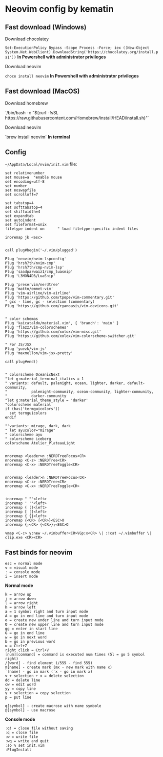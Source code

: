 # Neovim config by kematin
## Fast download (Windows)

<p>Download chocolatey</p>

`Set-ExecutionPolicy Bypass -Scope Process -Force; iex ((New-Object System.Net.WebClient).DownloadString('https://chocolatey.org/install.ps1'))`
<b>In Powershell with administrator privileges</b>
<p>Download neovim</p>

`choco install neovim` <b>In Powershell with administrator privileges</b> 

## Fast download (MacOS)
<p>Download homebrew</p>
`/bin/bash -c "$(curl -fsSL https://raw.githubusercontent.com/Homebrew/install/HEAD/install.sh)"`
<p>Download neovim</p>
`brew install neovim`
<b>In terminal</b>


## Config
`~/AppData/Local/nvim/init.vim` file:

```
set relativenumber
set mouse=a  "enable mouse
set encoding=utf-8
set number
set noswapfile
set scrolloff=7

set tabstop=4
set softtabstop=4
set shiftwidth=4
set expandtab
set autoindent
set fileformat=unix
filetype indent on      " load filetype-specific indent files

inoremap jk <esc>


call plug#begin('~/.vim/plugged')

Plug 'neovim/nvim-lspconfig'
Plug 'hrsh7th/nvim-cmp'
Plug 'hrsh7th/cmp-nvim-lsp'
Plug 'saadparwaiz1/cmp_luasnip'
Plug 'L3MON4D3/LuaSnip'

Plug 'preservim/nerdtree'
Plug 'mattn/emmet-vim'
Plug 'vim-airline/vim-airline'
Plug 'https://github.com/tpope/vim-commentary.git'
" gcc - line, gc - selection (commentary)
Plug 'https://github.com/ryanoasis/vim-devicons.git'


" color schemas
Plug 'kaicataldo/material.vim', { 'branch': 'main' }
Plug 'flazz/vim-colorschemes'
Plug 'https://github.com/xolox/vim-misc.git'
Plug 'https://github.com/xolox/vim-colorscheme-switcher.git'

" For JS/JSX
Plug 'yuezk/vim-js'
Plug 'maxmellon/vim-jsx-pretty'

call plug#end()


" colorscheme OceanicNext
"let g:material_terminal_italics = 1
" variants: default, palenight, ocean, lighter, darker, default-community,
"           palenight-community, ocean-community, lighter-community,
"           darker-community
"let g:material_theme_style = 'darker'
"colorscheme material
if (has('termguicolors'))
  set termguicolors
endif

""variants: mirage, dark, dark
" let ayucolor="mirage"
" colorscheme ayu
" colorscheme iceberg
colorscheme Atelier_PlateauLight


nnoremap <leader>n :NERDTreeFocus<CR>
nnoremap <C-z> :NERDTree<CR>
nnoremap <C-x> :NERDTreeToggle<CR>


nnoremap <leader>n :NERDTreeFocus<CR>
nnoremap <C-z> :NERDTree<CR>
nnoremap <C-x> :NERDTreeToggle<CR>


inoremap " ""<left>
inoremap ' ''<left>
inoremap ( ()<left>
inoremap [ []<left>
inoremap { {}<left>
inoremap {<CR> {<CR>}<ESC>O
inoremap {;<CR> {<CR>};<ESC>O

vmap <C-c> y:new ~/.vimbuffer<CR>VGp:x<CR> \| :!cat ~/.vimbuffer \| clip.exe <CR><CR>
```

## Fast binds for neovim
```
esc = normal mode
v = visual mode
: = console mode
i = insert mode
```

<b>Normal mode</b>
```
k = arrow up
j = arrow down
l = arrow right
h = arrow left
a = 1 symbol right and turn input mode
A = go in end line and turn input mode
o = create new under line and turn input mode
O = create new upper line and turn input mode
gg = enter in start line
G = go in end line
w = go in next word
b = go in previous word
u = Ctrl+Z
right click = Ctrl+V
[num][command] = command is executed num times (5l = go 5 symbol right)
/[word] - find element (/555 - find 555)
m[name] - create mark (mx - new mark with name x)
`[name] - go in mark (`x - go in mark x)
v + selection + x = delete selection
dd = delete line
cw = edit word
yy = copy line
y + selection = copy selection
p = put line

q[symbol] - create macrose with name symbole
@[symbol] - use macrose
```
<b>Console mode</b>
```
:q! = close file without saving
:q = close file
:w = write file
:wq = write and quit
:so % set init.vim
:PlugInstall
```
